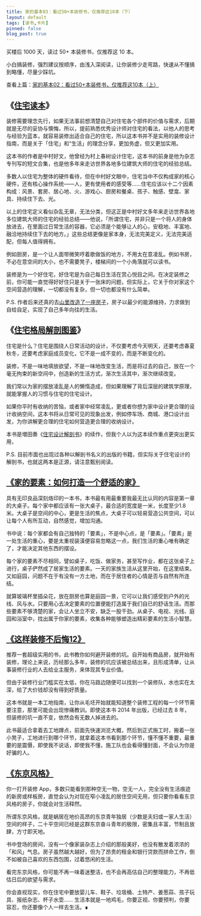```yaml
---
title: 家的基本03：看过50+本装修书，仅推荐这10本（下）
layout: default
tags: [读书,卡片]
pinned: false
blog_post: true
---
```



买楼后 1000 天，读过 50+ 本装修书，仅推荐这 10 本。 

小白搞装修，强烈建议按顺序，由浅入深阅读，让你装修少走弯路，快速从不懂搞到略懂，尽量少踩坑。

查看上篇：[家的基本02：看过50+本装修书，仅推荐这10本（上）](http://newsletter.hardwaylab.com/issues/02-50-10-1332667)

## 《[住宅读本](https://book.douban.com/subject/30383598/)》

装修需要理念先行，如果无法事前想清楚自己对住宅各个部件的价值与需求，后期就是无尽的妥协与懊悔，所以，提前熟悉优秀设计师对住宅的看法，以他人的思考与经验为蓝本，就容易装修出适合自己的住宅，所以这本书并不是实用的装修设计指南，而是关于「住宅」和“生活」的理念分享，更加务虚，但又更加实用。

这本书的作者是中村好文，他曾经为村上春树设计住宅，这本书的前身是他为杂志专刊写的短文合集，也是他多年来走访世界各地多位建筑大师的住宅的经验总结。

多数人以住宅为整体的硬件看待，但在中村好文眼中，住宅当中不仅构成家的核心硬件，还有核心操作系统——人，更有使用者的感受等……住宅应该以十二个因素构成：风景、套房、居心地、火、游戏心、厨房和餐桌、孩子、触感、壁龛、家具、持续住下去、光。

以上的住宅定义看似杂乱无章，无法分类，但这正是中村好文多年来走访世界各地多位建筑大师的住宅的经验总结——他说，「所谓住宅，并非只是一个将人的身体放进去，在里面过日常生活的容器，它必须是个能够让人的心，安稳地、丰富地、融洽地持续住下去的地方。」这些总结更像是家本身，无法完美定义，无法完美适配，但每人值得拥有。

例如厨房，是一个让人面带微笑哼着歌做饭的地方，不用太在意凌乱。例如书房，不必在意空间的大小，也不需要凳子，楼梯间的一个小角落就可以读书。

装修是为一个好住宅，好住宅是为自己每日生活在赏心悦目之间。在决定装修之前，你可能一直觉得好好住只是关于一张床的问题，但实际上，它关于你对家这个空间营造的理解，一切都没有复杂，但一切也都没有什么简单。

P.S. 作者后来还真的去[山里改造了一座房子](https://book.douban.com/subject/26681392/)，房子以最少的能源维持，力求做到自给自足，实现了自己多年向往的生活。

## 《[住宅格局解剖图鉴](https://book.douban.com/subject/26127475/)》

住宅是什么？住宅是围绕人日常活动的设计，不仅要考虑今天明天，还要考虑春夏秋冬，还要考虑家庭成员变化，它不是一成不变的，而是不断变化的。

装修，不是一味地填放欲望，不是一味地改变生活，而是将过去的自己，放在一个毫无拘束的新空间中，创造新的生活方式，渐次生活其中，渐次继续改变。

我们常以为家的摆放凌乱是人的懒惰造成，但如果理解了背后深层的建筑学原理，就能掌握人的习惯与住宅的住宅设计。

如果你平时有收纳的苦恼，或者家中经常凌乱，更或者你想为家中设计更合理的设计收纳空间，这本书将从日常可见的现象出发，例如停车场、商城、港口设计出发，为你讲解更合理的住宅如何营造更合理的收纳设计。

本书是増田奏《[住宅设计解剖书](https://book.douban.com/subject/25732461/)》的续作，但我个人以为这本续作重点更突出更实用，

P.S. 目前市面也出现过各种以解剖书名义的出版的书籍，但实际关于住宅设计的解剖书，也就这两本是正源，请注意甄别阅读。

## [《家的要素：如何打造一个舒适的家》](https://book.douban.com/subject/4746128/)

具有无印良品深刻烙印的一本书，本书最有用最重要我最无比认同的内容是第一章的大桌子。每个家中都应该有一张大桌子，最合适的宽度是一米，长度至少1.8米。大桌子是空间的中心，更是生活的焦点，大桌子可以轻易营造公共空间，可以让每个人有所互动，自然感觉，增加沟通。

书中说：每个家都会有自己独特的「要素」，不是中心点，是「要素」。「要素」是一处生活的重心，要是太重视装潢便容易忽略这一点，我们生活的重心唯有确定了，才能决定其他东西的摆设。

每个家的要素不尽相同，譬如桌子，吃饭、做家务，甚至写作业，都在这张桌子上进行，桌子俨然成了居家生活的要素。一天的家族生活从这里开始，在这里结束。又如庭园，问题不在于有没有一方土地，而在于居住者的心情是否与自然有所连结。

就算玻璃杯里插朵花，放在厨房也算是庭园一景，它可以让我们感受到户外的光线、风与水。只要用心去决定要素的位置便能打造属于我们自已的舒话生活。而那些要素不够清楚的家，会让人坐立不安，缺乏一股干劲。从桌子、电视、光线、庭园和浴室中，找出属于你家的要素，收集各种能够塑造出精彩要素的生活小智慧。

## [《这样装修不后悔12》](https://book.douban.com/subject/25858712/)

推荐一套超级实用的书，此书教你如何避开装修的坑。自开始有商品房，就开始有装修，理论上来说，历经那么多年，装修的坑应该被总结出来，且形成清单，让从事装修行业的人去给业主服务，来体现其专业价值。

但由于装修行业门槛实在太低，你在马路边随便可以找到一个装修队，水也实在太深，给了大价钱却没有得到好质量。

这本书就是一本工地指南，让你从毛坯开始就能知道整个装修工程的每一个环节需要注意，那里可能会出现惨痛教训。即使这本书 2014 年出版，已经过去 8 年，但装修的坑一直不变，依然会有无数人掉进去的。

此书最适合拿着去工地蹲点，前面先快速浏览大概，然后到正式施工时，搬着一张小凳子，工地进行到哪个环节，就拿着这本书看到那个环节，懂不懂不重要，最重要的是震慑，即使我不说话，即使我不懂，施工队也会看得懂封面，不会认为你是好骗的人。

## [《东京风格》](https://book.douban.com/subject/33301294/)

你一打开装修 App，多数只能看到那种空无一物，空无一人，完全没有生活痕迹的新房或样板房，直觉会认为对现在窄小凌乱的居住空间无用，但只要你看看东京风格的房子，你就会对生活释然。

所谓东京风格，就是蜗居在地价高昂的东京青年独居（少数是夫妇或一家人生活）空间的样子，二十平空间已经是这群东京奋斗青年的极限，密集且丰富，节制且放肆，方寸即天地。

书中登场的房间，没有一个像家装杂志上介绍的那般美好，也没有散发着浓浓的「和风」气息。房子虽然越大越好，但为了昂贵的租金和银行贷款而拼命工作，倒不如被自己喜欢的东西包围，过着悠闲的生活。

看完东京风格，你可能不再一味着迷整洁，也不会再高估自己的整理能力，不再低估日后的欲望与需求。

你会直视现实，你在住宅中要放婴儿车、鞋子、垃圾桶、土特产、姜葱蒜、孩子玩具、报纸杂志、杯子水壶…… 生活本就是一地鸡毛，你要正视、你要预判，你要容忍，你还要像个人一样去生活。∎
